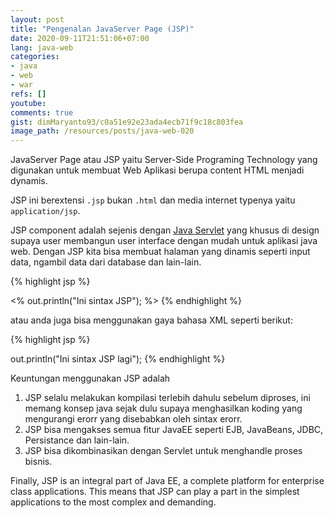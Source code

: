 ```yaml
---
layout: post
title: "Pengenalan JavaServer Page (JSP)"
date: 2020-09-11T21:51:06+07:00
lang: java-web
categories:
- java
- web
- war
refs: []
youtube: 
comments: true
gist: dimMaryanto93/c0a51e92e23ada4ecb71f9c18c803fea
image_path: /resources/posts/java-web-020
---
```


JavaServer Page atau JSP yaitu Server-Side Programing Technology yang digunakan untuk membuat Web Aplikasi berupa content HTML menjadi dynamis. 

JSP ini berextensi ```.jsp``` bukan ```.html``` dan media internet typenya yaitu ```application/jsp```.

JSP component adalah sejenis dengan [Java Servlet](http://www.oracle.com/technetwork/java/index-jsp-135475.html) yang khusus di design supaya user membangun user interface dengan mudah untuk aplikasi java web. Dengan JSP kita bisa membuat halaman yang dinamis seperti input data, ngambil data dari database dan lain-lain.

{% highlight jsp %}
<html>
<head><title>Belajar Web Pages dengan JSP</title></head>
<body>
<!-- ini code java dalam html -->
  <%  out.println("Ini sintax JSP"); %>
</body>
</html>
{% endhighlight %}

atau anda juga bisa menggunakan gaya bahasa XML seperti berikut:

{% highlight jsp %}
<html>
<head><title>Belajar Web Pages dengan JSP</title></head>
<body>
<!-- ini syntax JSP dengan xml format -->
  <jsp:scriptlet>
    out.println("Ini sintax JSP lagi");
  </jsp:scriptlet>
</body>
</html>
{% endhighlight %}

Keuntungan menggunakan JSP adalah

1. JSP selalu melakukan kompilasi terlebih dahulu sebelum diproses, ini memang konsep java sejak dulu supaya menghasilkan koding yang mengurangi erorr yang disebabkan oleh sintax erorr.
2. JSP bisa mengakses semua fitur JavaEE seperti EJB, JavaBeans, JDBC, Persistance dan lain-lain.
3. JSP bisa dikombinasikan dengan Servlet untuk menghandle proses bisnis.

Finally, JSP is an integral part of Java EE, a complete platform for enterprise class applications. This means that JSP can play a part in the simplest applications to the most complex and demanding.